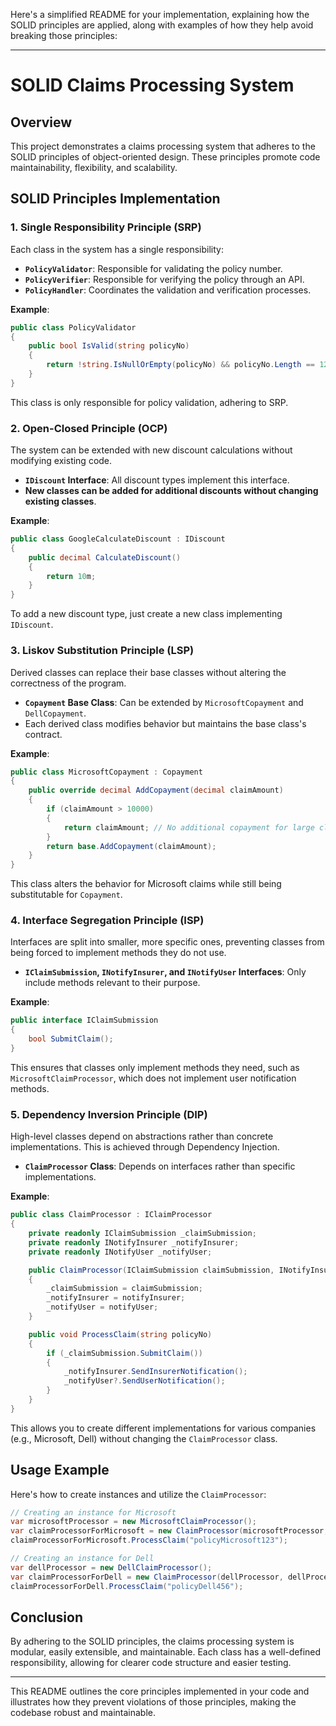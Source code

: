 Here's a simplified README for your implementation, explaining how the SOLID principles are applied, along with examples of how they help avoid breaking those principles:

---

# SOLID Claims Processing System

## Overview

This project demonstrates a claims processing system that adheres to the SOLID principles of object-oriented design. These principles promote code maintainability, flexibility, and scalability.

## SOLID Principles Implementation

### 1. Single Responsibility Principle (SRP)

Each class in the system has a single responsibility:

- **`PolicyValidator`**: Responsible for validating the policy number.
- **`PolicyVerifier`**: Responsible for verifying the policy through an API.
- **`PolicyHandler`**: Coordinates the validation and verification processes.

**Example**:
```csharp
public class PolicyValidator
{
    public bool IsValid(string policyNo)
    {
        return !string.IsNullOrEmpty(policyNo) && policyNo.Length == 12;
    }
}
```
This class is only responsible for policy validation, adhering to SRP.

### 2. Open-Closed Principle (OCP)

The system can be extended with new discount calculations without modifying existing code.

- **`IDiscount` Interface**: All discount types implement this interface.
- **New classes can be added for additional discounts without changing existing classes**.

**Example**:
```csharp
public class GoogleCalculateDiscount : IDiscount
{
    public decimal CalculateDiscount()
    {
        return 10m;
    }
}
```
To add a new discount type, just create a new class implementing `IDiscount`.

### 3. Liskov Substitution Principle (LSP)

Derived classes can replace their base classes without altering the correctness of the program.

- **`Copayment` Base Class**: Can be extended by `MicrosoftCopayment` and `DellCopayment`.
- Each derived class modifies behavior but maintains the base class's contract.

**Example**:
```csharp
public class MicrosoftCopayment : Copayment
{
    public override decimal AddCopayment(decimal claimAmount)
    {
        if (claimAmount > 10000)
        {
            return claimAmount; // No additional copayment for large claims.
        }
        return base.AddCopayment(claimAmount);
    }
}
```
This class alters the behavior for Microsoft claims while still being substitutable for `Copayment`.

### 4. Interface Segregation Principle (ISP)

Interfaces are split into smaller, more specific ones, preventing classes from being forced to implement methods they do not use.

- **`IClaimSubmission`, `INotifyInsurer`, and `INotifyUser` Interfaces**: Only include methods relevant to their purpose.

**Example**:
```csharp
public interface IClaimSubmission
{
    bool SubmitClaim();
}
```
This ensures that classes only implement methods they need, such as `MicrosoftClaimProcessor`, which does not implement user notification methods.

### 5. Dependency Inversion Principle (DIP)

High-level classes depend on abstractions rather than concrete implementations. This is achieved through Dependency Injection.

- **`ClaimProcessor` Class**: Depends on interfaces rather than specific implementations.

**Example**:
```csharp
public class ClaimProcessor : IClaimProcessor
{
    private readonly IClaimSubmission _claimSubmission;
    private readonly INotifyInsurer _notifyInsurer;
    private readonly INotifyUser _notifyUser;

    public ClaimProcessor(IClaimSubmission claimSubmission, INotifyInsurer notifyInsurer, INotifyUser notifyUser = null)
    {
        _claimSubmission = claimSubmission;
        _notifyInsurer = notifyInsurer;
        _notifyUser = notifyUser;
    }

    public void ProcessClaim(string policyNo)
    {
        if (_claimSubmission.SubmitClaim())
        {
            _notifyInsurer.SendInsurerNotification();
            _notifyUser?.SendUserNotification();
        }
    }
}
```
This allows you to create different implementations for various companies (e.g., Microsoft, Dell) without changing the `ClaimProcessor` class.

## Usage Example

Here's how to create instances and utilize the `ClaimProcessor`:

```csharp
// Creating an instance for Microsoft
var microsoftProcessor = new MicrosoftClaimProcessor();
var claimProcessorForMicrosoft = new ClaimProcessor(microsoftProcessor, microsoftProcessor);
claimProcessorForMicrosoft.ProcessClaim("policyMicrosoft123");

// Creating an instance for Dell
var dellProcessor = new DellClaimProcessor();
var claimProcessorForDell = new ClaimProcessor(dellProcessor, dellProcessor, dellProcessor);
claimProcessorForDell.ProcessClaim("policyDell456");
```

## Conclusion

By adhering to the SOLID principles, the claims processing system is modular, easily extensible, and maintainable. Each class has a well-defined responsibility, allowing for clearer code structure and easier testing.

--- 

This README outlines the core principles implemented in your code and illustrates how they prevent violations of those principles, making the codebase robust and maintainable.
